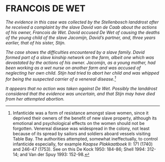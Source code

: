 # FRANCOIS DE WET

*The evidence in this case was collected by the Stellenbosch landdrost after he received a complaint by the slave David van de Caab about the actions of his owner, Francois de Wet. David accused De Wet of causing the deaths of the young child of the slave Jacomijn, David’s partner, and, three years earlier, that of his sister, Stijn.*

*The case shows the difficulties encountered by a slave family. David formed part of a slave kinship network on the farm, albeit one which was devastated by the actions of his owner. Jacomijn, as a young mother, had been working as a wet nurse on another farm and was accused of neglecting her own child. Stijn had tried to abort her child and was whipped for being the suspected carrier of a venereal disease.[^1]*

*It appears that no action was taken against De Wet. Possibly the landdrost considered that the evidence was uncertain, and that Stijn may have died from her attempted abortion.*

[^1]: Infanticide was a form of resistance amongst slave women, since it deprived their owners of the benefit of new slave property, although its emotional and psychological effects on the women should not be forgotten. Venereal disease was widespread in the colony, not least because of its spread by sailors and soldiers aboard vessels visiting Table Bay. The authorities attempted, somewhat ineffectually, to control infanticide especially, for example *Kaapse Plakkaatboek* II: 171 (1740) and 246-47 (1753). See on this De Kock 1950: 184-86; Shell 1994: 312-14; and Van der Spuy 1993: 152-98.